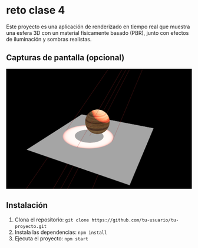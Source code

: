 # reto clase 4
Este proyecto es una aplicación de renderizado en tiempo real que muestra una esfera 3D con un material físicamente basado (PBR), junto con efectos de iluminación y sombras realistas.

## Capturas de pantalla (opcional)

![screenshot](/photo_reto4.png)

## Instalación

1. Clona el repositorio: 
```git clone https://github.com/tu-usuario/tu-proyecto.git```
2. Instala las dependencias: 
```npm install```
4. Ejecuta el proyecto: 
```npm start```
